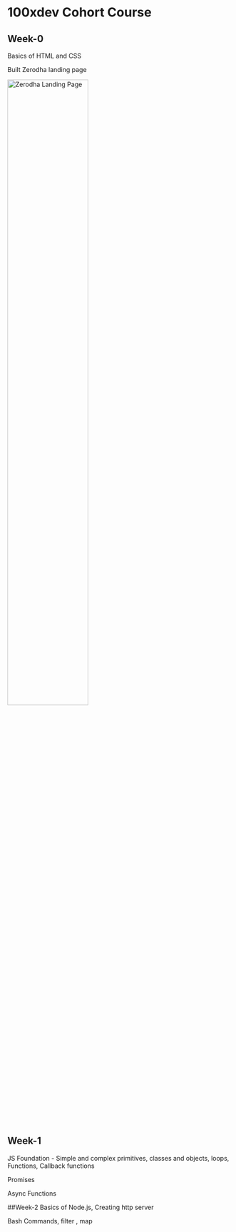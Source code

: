 # 100xdev Cohort Course

## Week-0 
Basics of HTML and CSS

Built Zerodha landing page

<img src="https://github.com/Tereshaa/100xdev-Course/assets/106382420/73b18fbf-7878-4a70-9527-763d5f0e1a18" alt="Zerodha Landing Page" width="60%" />

## Week-1
JS Foundation - Simple and complex primitives, classes and objects, loops, Functions, Callback functions

Promises

Async Functions

##Week-2
Basics of Node.js, Creating http server

Bash Commands, filter , map




